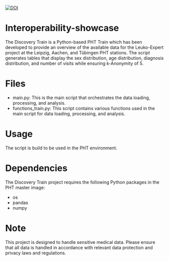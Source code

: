[![DOI](https://zenodo.org/badge/794886713.svg)](https://zenodo.org/doi/10.5281/zenodo.11101320)

# Interoperability-showcase
The Discovery Train is a Python-based PHT Train which has been developed to provide an overview of the available data for the Leuko-Expert project at the Leipzig, Aachen, and Tübingen PHT stations. The script generates tables that display the sex distribution, age distribution, diagnosis distribution, and number of visits while ensuring k-Anonymity of 5.

# Files
- main.py: This is the main script that orchestrates the data loading, processing, and analysis.
- functions_train.py: This script contains various functions used in the main script for data loading, processing, and analysis.

# Usage
The script is build to be used in the PHT environment.

# Dependencies
The Discovery Train project requires the following Python packages in the PHT master image:

- os
- pandas
- numpy

# Note
This project is designed to handle sensitive medical data. Please ensure that all data is handled in accordance with relevant data protection and privacy laws and regulations.
